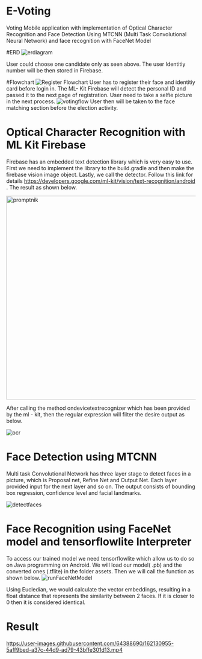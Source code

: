 # E-Voting

Voting Mobile application with implementation of Optical Character Recognition and Face Detection Using MTCNN (Multi Task Convolutional Neural Network) and face recognition with FaceNet Model

#ERD 
![erdiagram](https://user-images.githubusercontent.com/64388690/162124185-136746fd-0b64-4270-bf1c-ac0cb823d995.png)


User could choose one candidate only as seen above. The user Identitiy number will be then stored in Firebase.

#Flowchart
![Register Flowchart](https://user-images.githubusercontent.com/64388690/162125006-f314810f-146c-4467-9f3c-463f612b22dd.png)
User has to register their face and identitiy card before login in.
The ML- Kit Firebase will detect the personal ID and passed it to the next page of registration. User need to take a selfie picture in the next process.
![votingflow](https://user-images.githubusercontent.com/64388690/162125309-344b4c54-8491-45ed-b1f4-93a3b9a5b12b.png)
User then will be taken to the face matching section before the election activity. 

# Optical Character Recognition with ML Kit Firebase

Firebase has an embedded text detection library which is very easy to use. First we need to implement the library to the build.gradle and then make the firebase vision image object. Lastly, we call the detector. Follow this link for details https://developers.google.com/ml-kit/vision/text-recognition/android . The result as shown below.

<img width="540" alt="promptnik" src="https://user-images.githubusercontent.com/64388690/162125411-809e794e-aeac-42cd-820b-ec31754973ff.png">

After calling the method ondevicetextrecognizer which has been provided by the ml - kit, then the regular expression will filter the desire output as below.

![ocr](https://user-images.githubusercontent.com/64388690/162125592-d6b05e56-06cb-4cdf-9014-a47f9209fd6e.JPG)

# Face Detection using MTCNN

Multi task Convolutional Network has three layer stage to detect faces in a picture, which is Proposal net, Refine Net and Output Net. Each layer provided input for the next layer and so on. The output consists of bounding box regression, confidence level and facial landmarks.


![detectfaces](https://user-images.githubusercontent.com/64388690/162126298-145a4187-1f95-4ef1-8be0-3321bbc0068a.JPG)


# Face Recognition using FaceNet model and tensorflowlite Interpreter
To access our trained model we need tensorflowlite which allow us to do so on Java programming on Android. We will load our model( .pb) and the converted ones (.tflite) in the folder assets. Then we will call the function as shown below.
![runFaceNetModel](https://user-images.githubusercontent.com/64388690/162126929-4bc1cdca-562e-440a-9e28-70b9766ef960.JPG)

Using Eucledian, we would calculate the vector embeddings, resulting in a float distance that represents the similarity between 2 faces. If it is closer to 0 then it is considered identical.

# Result



https://user-images.githubusercontent.com/64388690/162130955-5aff9bed-a37c-44d9-ad79-43bffe301d13.mp4



